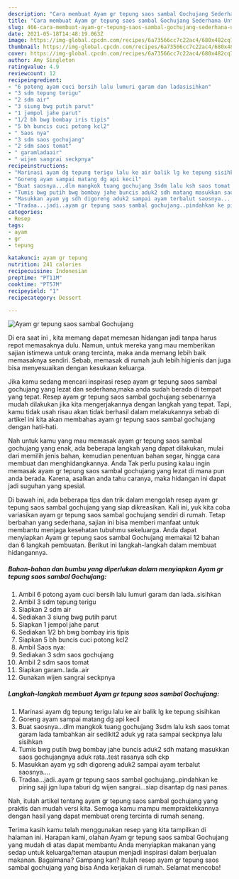 ```yaml
---
description: "Cara membuat Ayam gr tepung saos sambal Gochujang Sederhana Untuk Jualan"
title: "Cara membuat Ayam gr tepung saos sambal Gochujang Sederhana Untuk Jualan"
slug: 466-cara-membuat-ayam-gr-tepung-saos-sambal-gochujang-sederhana-untuk-jualan
date: 2021-05-18T14:48:19.063Z
image: https://img-global.cpcdn.com/recipes/6a73566cc7c22ac4/680x482cq70/ayam-gr-tepung-saos-sambal-gochujang-foto-resep-utama.jpg
thumbnail: https://img-global.cpcdn.com/recipes/6a73566cc7c22ac4/680x482cq70/ayam-gr-tepung-saos-sambal-gochujang-foto-resep-utama.jpg
cover: https://img-global.cpcdn.com/recipes/6a73566cc7c22ac4/680x482cq70/ayam-gr-tepung-saos-sambal-gochujang-foto-resep-utama.jpg
author: Amy Singleton
ratingvalue: 4.9
reviewcount: 12
recipeingredient:
- "6 potong ayam cuci bersih lalu lumuri garam dan ladasisihkan"
- "3 sdm tepung terigu"
- "2 sdm air"
- "3 siung bwg putih parut"
- "1 jempol jahe parut"
- "1/2 bh bwg bombay iris tipis"
- "5 bh buncis cuci potong kcl2"
- " Saos nya"
- "3 sdm saos gochujang"
- "2 sdm saos tomat"
- " garamladaair"
- " wijen sangrai seckpnya"
recipeinstructions:
- "Marinasi ayam dg tepung terigu lalu ke air balik lg ke tepung sisihkan"
- "Goreng ayam sampai matang dg api kecil"
- "Buat saosnya...dlm mangkok tuang gochujang 3sdm lalu ksh saos tomat garam lada tambahkan air sedikit2 aduk yg rata sampai seckpnya lalu sisihkan"
- "Tumis bwg putih bwg bombay jahe buncis aduk2 sdh matang masukkan saos gochujangnya aduk rata..test rasanya sdh ckp"
- "Masukkan ayam yg sdh digoreng aduk2 sampai ayam terbalut saosnya...."
- "Tradaa...jadi..ayam gr tepung saos sambal gochujang..pindahkan ke piring saji jgn lupa taburi dg wijen sangrai...siap disantap dg nasi panas."
categories:
- Resep
tags:
- ayam
- gr
- tepung

katakunci: ayam gr tepung 
nutrition: 241 calories
recipecuisine: Indonesian
preptime: "PT11M"
cooktime: "PT57M"
recipeyield: "1"
recipecategory: Dessert

---
```



![Ayam gr tepung saos sambal Gochujang](https://img-global.cpcdn.com/recipes/6a73566cc7c22ac4/680x482cq70/ayam-gr-tepung-saos-sambal-gochujang-foto-resep-utama.jpg)

Di era  saat ini , kita memang dapat memesan hidangan jadi tanpa harus repot memasaknya dulu. Namun, untuk mereka yang mau memberikan sajian istimewa untuk orang tercinta, maka anda memang lebih baik memasaknya sendiri. Sebab, memasak di rumah jauh lebih higienis dan juga bisa menyesuaikan dengan kesukaan keluarga.

Jika kamu sedang mencari inspirasi resep ayam gr tepung saos sambal gochujang yang lezat dan sederhana,maka anda sudah berada di tempat yang tepat. Resep ayam gr tepung saos sambal gochujang  sebenarnya mudah dilakukan jika kita mengerjakannya dengan langkah yang tepat. Tapi, kamu tidak usah risau akan tidak berhasil dalam melakukannya 
sebab di artikel ini kita akan membahas ayam gr tepung saos sambal gochujang dengan hati-hati.  



Nah untuk kamu yang mau memasak ayam gr tepung saos sambal gochujang yang enak, ada beberapa langkah yang dapat dilakukan, mulai dari memilih jenis bahan, kemudian penentuan bahan segar, hingga cara membuat dan menghidangkannya. Anda Tak perlu pusing kalau ingin memasak ayam gr tepung saos sambal gochujang yang lezat di mana pun anda berada. Karena, asalkan anda  tahu caranya, maka hidangan ini dapat jadi suguhan yang spesial.

Di bawah ini, ada beberapa tips dan trik dalam mengolah resep ayam gr tepung saos sambal gochujang yang siap dikreasikan. Kali ini, yuk kita coba variasikan ayam gr tepung saos sambal gochujang sendiri di rumah. Tetap berbahan yang sederhana, sajian ini bisa memberi manfaat untuk membantu menjaga kesehatan tubuhmu sekeluarga. Anda dapat menyiapkan Ayam gr tepung saos sambal Gochujang memakai 12 bahan dan 6 langkah pembuatan. Berikut ini langkah-langkah dalam membuat hidangannya.

<!--inarticleads1-->

##### Bahan-bahan dan bumbu yang diperlukan dalam menyiapkan Ayam gr tepung saos sambal Gochujang:

1. Ambil 6 potong ayam cuci bersih lalu lumuri garam dan lada..sisihkan
1. Ambil 3 sdm tepung terigu
1. Siapkan 2 sdm air
1. Sediakan 3 siung bwg putih parut
1. Siapkan 1 jempol jahe parut
1. Sediakan 1/2 bh bwg bombay iris tipis
1. Siapkan 5 bh buncis cuci potong kcl2
1. Ambil  Saos nya:
1. Sediakan 3 sdm saos gochujang
1. Ambil 2 sdm saos tomat
1. Siapkan  garam..lada..air
1. Gunakan  wijen sangrai seckpnya




<!--inarticleads2-->

##### Langkah-langkah membuat Ayam gr tepung saos sambal Gochujang:

1. Marinasi ayam dg tepung terigu lalu ke air balik lg ke tepung sisihkan
1. Goreng ayam sampai matang dg api kecil
1. Buat saosnya...dlm mangkok tuang gochujang 3sdm lalu ksh saos tomat garam lada tambahkan air sedikit2 aduk yg rata sampai seckpnya lalu sisihkan
1. Tumis bwg putih bwg bombay jahe buncis aduk2 sdh matang masukkan saos gochujangnya aduk rata..test rasanya sdh ckp
1. Masukkan ayam yg sdh digoreng aduk2 sampai ayam terbalut saosnya....
1. Tradaa...jadi..ayam gr tepung saos sambal gochujang..pindahkan ke piring saji jgn lupa taburi dg wijen sangrai...siap disantap dg nasi panas.




Nah, itulah artikel tentang  ayam gr tepung saos sambal gochujang  yang praktis dan mudah versi kita. Semoga kamu mampu mempraktekkannya dengan hasil yang dapat membuat oreng tercinta di rumah senang. 

Terima kasih kamu telah menggunakan resep yang kita tampilkan di halaman ini. Harapan kami, olahan  Ayam gr tepung saos sambal Gochujang yang mudah di atas dapat membantu Anda menyiapkan makanan yang sedap untuk keluarga/teman ataupun menjadi inspirasi dalam berjualan makanan. Bagaimana? Gampang kan? Itulah resep ayam gr tepung saos sambal gochujang yang bisa Anda kerjakan di rumah. Selamat mencoba!

